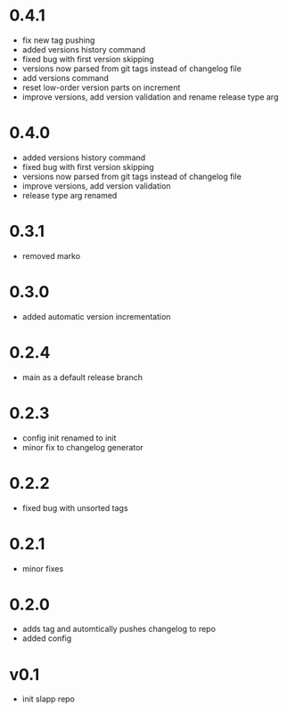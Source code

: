 0.4.1
==========
* fix new tag pushing
* added versions history command
* fixed bug with first version skipping
* versions now parsed from git tags instead of changelog file
* add versions command
* reset low-order version parts on increment
* improve versions, add version validation and rename release type arg

0.4.0
==========
* added versions history command
* fixed bug with first version skipping
* versions now parsed from git tags instead of changelog file
* improve versions, add version validation 
* release type arg renamed

0.3.1
==========
* removed marko

0.3.0
==========
* added automatic version incrementation

0.2.4
==========
* main as a default release branch

0.2.3
==========
* config init renamed to init
* minor fix to changelog generator

0.2.2
==========
* fixed bug with unsorted tags

0.2.1
==========
* minor fixes

0.2.0
==========
* adds tag and automtically pushes changelog to repo
* added config

v0.1
==========
* init slapp repo

